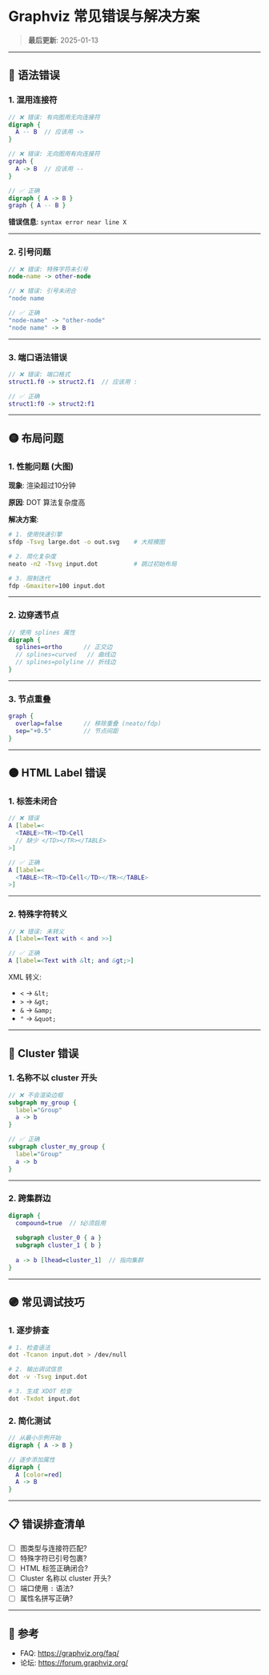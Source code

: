 # Graphviz 常见错误与解决方案

> **最后更新**: 2025-01-13

---

## 🔴 语法错误

### 1. 混用连接符
```dot
// ❌ 错误: 有向图用无向连接符
digraph {
  A -- B  // 应该用 ->
}

// ❌ 错误: 无向图用有向连接符  
graph {
  A -> B  // 应该用 --
}

// ✅ 正确
digraph { A -> B }
graph { A -- B }
```

**错误信息**: `syntax error near line X`

---

### 2. 引号问题
```dot
// ❌ 错误: 特殊字符未引号
node-name -> other-node

// ❌ 错误: 引号未闭合
"node name

// ✅ 正确
"node-name" -> "other-node"
"node name" -> B
```

---

### 3. 端口语法错误
```dot
// ❌ 错误: 端口格式
struct1.f0 -> struct2.f1  // 应该用 :

// ✅ 正确
struct1:f0 -> struct2:f1
```

---

## 🟡 布局问题

### 1. 性能问题 (大图)
**现象**: 渲染超过10分钟

**原因**: DOT 算法复杂度高

**解决方案**:
```bash
# 1. 使用快速引擎
sfdp -Tsvg large.dot -o out.svg    # 大规模图

# 2. 简化复杂度
neato -n2 -Tsvg input.dot          # 跳过初始布局

# 3. 限制迭代
fdp -Gmaxiter=100 input.dot
```

---

### 2. 边穿透节点
```dot
// 使用 splines 属性
digraph {
  splines=ortho      // 正交边
  // splines=curved   // 曲线边
  // splines=polyline // 折线边
}
```

---

### 3. 节点重叠
```dot
graph {
  overlap=false      // 移除重叠 (neato/fdp)
  sep="+0.5"         // 节点间距
}
```

---

## 🟠 HTML Label 错误

### 1. 标签未闭合
```dot
// ❌ 错误
A [label=<
  <TABLE><TR><TD>Cell
  // 缺少 </TD></TR></TABLE>
>]

// ✅ 正确
A [label=<
  <TABLE><TR><TD>Cell</TD></TR></TABLE>
>]
```

---

### 2. 特殊字符转义
```dot
// ❌ 错误: 未转义
A [label=<Text with < and >>]

// ✅ 正确
A [label=<Text with &lt; and &gt;>]
```

XML 转义:
- `<` → `&lt;`
- `>` → `&gt;`
- `&` → `&amp;`
- `"` → `&quot;`

---

## 🔵 Cluster 错误

### 1. 名称不以 cluster 开头
```dot
// ❌ 不会渲染边框
subgraph my_group {
  label="Group"
  a -> b
}

// ✅ 正确
subgraph cluster_my_group {
  label="Group"
  a -> b
}
```

---

### 2. 跨集群边
```dot
digraph {
  compound=true  // ❗必须启用
  
  subgraph cluster_0 { a }
  subgraph cluster_1 { b }
  
  a -> b [lhead=cluster_1]  // 指向集群
}
```

---

## 🟣 常见调试技巧

### 1. 逐步排查
```bash
# 1. 检查语法
dot -Tcanon input.dot > /dev/null

# 2. 输出调试信息
dot -v -Tsvg input.dot

# 3. 生成 XDOT 检查
dot -Txdot input.dot
```

### 2. 简化测试
```dot
// 从最小示例开始
digraph { A -> B }

// 逐步添加属性
digraph {
  A [color=red]
  A -> B
}
```

---

## 📋 错误排查清单

- [ ] 图类型与连接符匹配?
- [ ] 特殊字符已引号包裹?
- [ ] HTML 标签正确闭合?
- [ ] Cluster 名称以 cluster 开头?
- [ ] 端口使用 `:` 语法?
- [ ] 属性名拼写正确?

---

## 🔗 参考

- FAQ: https://graphviz.org/faq/
- 论坛: https://forum.graphviz.org/
